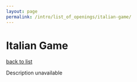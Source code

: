 ```yaml
---
layout: page
permalink: /intro/list_of_openings/italian-game/
---
```


# Italian Game

[back to list](../../list_of_openings)

Description unavailable